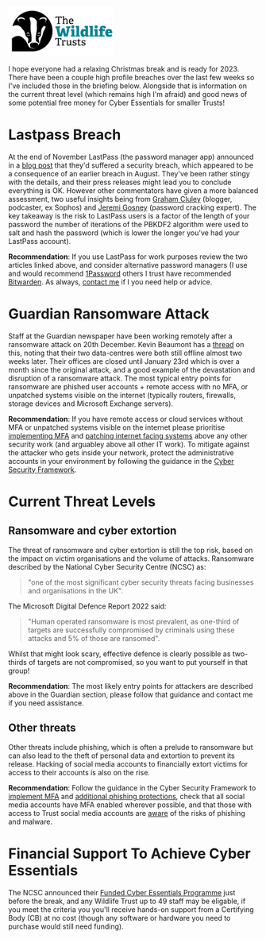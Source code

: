 <img src="/Levels/twt-logo.png" height="100">

I hope everyone had a relaxing Christmas break and is ready for 2023.  There have been a couple high profile breaches over the last few weeks so I've included those in the briefing below.  Alongside that is information on the current threat level (which remains high I'm afraid) and good news of some potential free money for Cyber Essentials for smaller Trusts!

# Lastpass Breach

At the end of November LastPass (the password manager app) announced in a [blog post](https://blog.lastpass.com/2022/12/notice-of-recent-security-incident/) that they'd suffered a security breach, which appeared to be a consequence of an earlier breach in August.  They've been rather stingy with the details, and their press releases might lead you to conclude everything is OK.  However other commentators have given a more balanced assessment, two useful insights being from [Graham Cluley](https://grahamcluley.com/lostpass-after-the-lastpass-hack-heres-what-you-need-to-know/) (blogger, podcaster, ex Sophos) and [Jeremi Gosney](https://infosec.exchange/@epixoip/109570449317277575) (password cracking expert).  The key takeaway is the risk to LastPass users is a factor of the length of your password the number of iterations of the PBKDF2 algorithm were used to salt and hash the password (which is lower the longer you've had your LastPass account). 

**Recommendation**: If you use LastPass for work purposes review the two articles linked above, and consider alternative password managers (I use and would recommend [1Password](https://1password.com)  others I trust have recommended [Bitwarden](https://bitwarden.com).  As always, [contact me](mailto:rbartlett@wildlifetrusts.org) if I you need help or advice.

# Guardian Ransomware Attack

Staff at the Guardian newspaper have been working remotely after a ransomware attack on 20th December.  Kevin Beaumont has a [thread](https://infosec.exchange/@epixoip/109570449317277575) on this, noting that their two data-centres were both still offline almost two weeks later.  Their offices are closed until January 23rd which is over a month since the original attack, and a good example of the devastation and disruption of a ransomware attack.  The most typical entry points for ransomware are phished user accounts + remote access with no MFA, or unpatched systems visible on the internet (typically routers, firewalls, storage devices and Microsoft Exchange servers).  

**Recommendation**: If you have remote access or cloud services without MFA or unpatched systems visible on the internet please prioritise [implementing MFA](https://github.com/rswt-rbartlett/cyber-security-framework/blob/main/2-Implement-appropriate-mitigations/Step-07-Identity-and-Access-Management.md#implement-multi-factor-authentication-mfa-for-all-remote-access) and [patching internet facing systems](https://github.com/rswt-rbartlett/cyber-security-framework/blob/main/2-Implement-appropriate-mitigations/Step-06-Vulnerability-Management.md#step-6-vulnerability-management) above any other security work (and arguabley above all other IT work).  To mitigate against the attacker who gets inside your network, protect the administrative accounts in your environment by following the guidance in the [Cyber Security Framework](https://github.com/rswt-rbartlett/cyber-security-framework/blob/main/2-Implement-appropriate-mitigations/Step-07-Identity-and-Access-Management.md#separate-admin-accounts-and-protect-them).  

# Current Threat Levels

## Ransomware and cyber extortion

The threat of ransomware and cyber extortion is still the top risk, based on the impact on victim organisations and the volume of attacks.  Ransomware described by the National Cyber Security Centre (NCSC) as:

> "one of the most significant cyber security threats facing businesses and organisations in the UK".

The Microsoft Digital Defence Report 2022 said:

> "Human operated ransomware is most prevalent, as one-third of targets are successfully compromised by criminals using these attacks and 5% of those are ransomed".

Whilst that might look scary, effective defence is clearly possible as two-thirds of targets are not compromised, so you want to put yourself in that group!

**Recommendation**: The most likely entry points for attackers are described above in the Guardian section, please follow that guidance and contact me if you need assistance.  

## Other threats

Other threats include phishing, which is often a prelude to ransomware but can also lead to the theft of personal data and extortion to prevent its release.  Hacking of social media accounts to financially extort victims for access to their accounts is also on the rise.

**Recommendation**: Follow the guidance in the Cyber Security Framework to [implement MFA](https://github.com/rswt-rbartlett/cyber-security-framework/blob/main/2-Implement-appropriate-mitigations/Step-07-Identity-and-Access-Management.md#implement-multi-factor-authentication-mfa-for-all-remote-access) and [additional phishing protections](https://github.com/rswt-rbartlett/cyber-security-framework/blob/main/2-Implement-appropriate-mitigations/Step-05-Architecture-and-Configuration.md#implement-additional-phishing-protection), check that all social media accounts have MFA enabled wherever possible, and that those with access to Trust social media accounts are [aware](https://github.com/rswt-rbartlett/cyber-security-framework/blob/main/1-Understand-your-risks/Step-02-Engagement-and-Training.md#security-awareness) of the risks of phishing and malware. 

# Financial Support To Achieve Cyber Essentials

The NCSC announced their [Funded Cyber Essentials Programme](https://www.ncsc.gov.uk/information/funded-cyber-essentials-programme) just before the break, and any Wildlife Trust up to 49 staff may be eligable, if you meet the criteria you you'll receive hands-on support from a Certifying Body (CB) at no cost (though any software or hardware you need to purchase would still need funding).